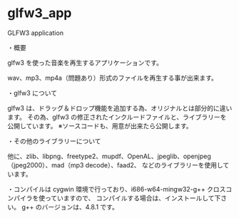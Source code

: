 glfw3_app
=========

GLFW3 application

・概要

glfw3 を使った音楽を再生するアプリケーションです。

wav、mp3、mp4a（問題あり）形式のファイルを再生する事が出来ます。


・glfw3 について

glfw3 は、ドラッグ＆ドロップ機能を追加する為、オリジナルとは部分的に違います。
その為、glfw3 の修正されたインクルードファイルと、ライブラリーを公開しています。
※ソースコードも、用意が出来たら公開します。


・その他のライブラリーについて

他に、zlib、libpng、freetype2、mupdf、OpenAL、jpeglib、openjpeg（jpeg2000）、mad（mp3 decode）、faad2、
などのライブラリーを使用しています。


・コンパイルは cygwin 環境で行っており、i686-w64-mingw32-g++ クロスコンパイラを使っていますので、
コンパイルする場合は、インストールして下さい。
g++ のバージョンは、4.8.1 です。

